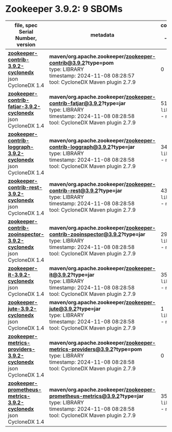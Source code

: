 Zookeeper 3.9.2: 9 SBOMs
=======

| file, spec<br>Serial Number, version| metadata | components<br>by type<br>- libs purl types |
| ----------------------------------- | -------- | ------------------------------------------ |
| **[zookeeper-contrib-3.9.2-cyclonedx](maven/org.apache.zookeeper/zookeeper-contrib/3.9.2/zookeeper-contrib-3.9.2-cyclonedx.json)**<br>json CycloneDX 1.4 | **maven/org.apache.zookeeper/zookeeper-contrib@3.9.2?type=pom**<br>type: LIBRARY<br>timestamp: 2024-11-08 08:28:57<br>tool: CycloneDX Maven plugin 2.7.9 | 0 |
| **[zookeeper-contrib-fatjar-3.9.2-cyclonedx](maven/org.apache.zookeeper/zookeeper-contrib-fatjar/3.9.2/zookeeper-contrib-fatjar-3.9.2-cyclonedx.json)**<br>json CycloneDX 1.4 | **maven/org.apache.zookeeper/zookeeper-contrib-fatjar@3.9.2?type=jar**<br>type: LIBRARY<br>timestamp: 2024-11-08 08:28:58<br>tool: CycloneDX Maven plugin 2.7.9 | 51<br>`library`: 51 <br>- `maven`: 51  |
| **[zookeeper-contrib-loggraph-3.9.2-cyclonedx](maven/org.apache.zookeeper/zookeeper-contrib-loggraph/3.9.2/zookeeper-contrib-loggraph-3.9.2-cyclonedx.json)**<br>json CycloneDX 1.4 | **maven/org.apache.zookeeper/zookeeper-contrib-loggraph@3.9.2?type=jar**<br>type: LIBRARY<br>timestamp: 2024-11-08 08:28:58<br>tool: CycloneDX Maven plugin 2.7.9 | 34<br>`library`: 34 <br>- `maven`: 34  |
| **[zookeeper-contrib-rest-3.9.2-cyclonedx](maven/org.apache.zookeeper/zookeeper-contrib-rest/3.9.2/zookeeper-contrib-rest-3.9.2-cyclonedx.json)**<br>json CycloneDX 1.4 | **maven/org.apache.zookeeper/zookeeper-contrib-rest@3.9.2?type=jar**<br>type: LIBRARY<br>timestamp: 2024-11-08 08:28:58<br>tool: CycloneDX Maven plugin 2.7.9 | 43<br>`library`: 43 <br>- `maven`: 43  |
| **[zookeeper-contrib-zooinspector-3.9.2-cyclonedx](maven/org.apache.zookeeper/zookeeper-contrib-zooinspector/3.9.2/zookeeper-contrib-zooinspector-3.9.2-cyclonedx.json)**<br>json CycloneDX 1.4 | **maven/org.apache.zookeeper/zookeeper-contrib-zooinspector@3.9.2?type=jar**<br>type: LIBRARY<br>timestamp: 2024-11-08 08:28:58<br>tool: CycloneDX Maven plugin 2.7.9 | 29<br>`library`: 29 <br>- `maven`: 29  |
| **[zookeeper-it-3.9.2-cyclonedx](maven/org.apache.zookeeper/zookeeper-it/3.9.2/zookeeper-it-3.9.2-cyclonedx.json)**<br>json CycloneDX 1.4 | **maven/org.apache.zookeeper/zookeeper-it@3.9.2?type=jar**<br>type: LIBRARY<br>timestamp: 2024-11-08 08:28:58<br>tool: CycloneDX Maven plugin 2.7.9 | 35<br>`library`: 35 <br>- `maven`: 35  |
| **[zookeeper-jute-3.9.2-cyclonedx](maven/org.apache.zookeeper/zookeeper-jute/3.9.2/zookeeper-jute-3.9.2-cyclonedx.json)**<br>json CycloneDX 1.4 | **maven/org.apache.zookeeper/zookeeper-jute@3.9.2?type=jar**<br>type: LIBRARY<br>timestamp: 2024-11-08 08:28:58<br>tool: CycloneDX Maven plugin 2.7.9 | 1<br>`library`: 1 <br>- `maven`: 1  |
| **[zookeeper-metrics-providers-3.9.2-cyclonedx](maven/org.apache.zookeeper/zookeeper-metrics-providers/3.9.2/zookeeper-metrics-providers-3.9.2-cyclonedx.json)**<br>json CycloneDX 1.4 | **maven/org.apache.zookeeper/zookeeper-metrics-providers@3.9.2?type=pom**<br>type: LIBRARY<br>timestamp: 2024-11-08 08:28:58<br>tool: CycloneDX Maven plugin 2.7.9 | 0 |
| **[zookeeper-prometheus-metrics-3.9.2-cyclonedx](maven/org.apache.zookeeper/zookeeper-prometheus-metrics/3.9.2/zookeeper-prometheus-metrics-3.9.2-cyclonedx.json)**<br>json CycloneDX 1.4 | **maven/org.apache.zookeeper/zookeeper-prometheus-metrics@3.9.2?type=jar**<br>type: LIBRARY<br>timestamp: 2024-11-08 08:28:58<br>tool: CycloneDX Maven plugin 2.7.9 | 35<br>`library`: 35 <br>- `maven`: 35  |
